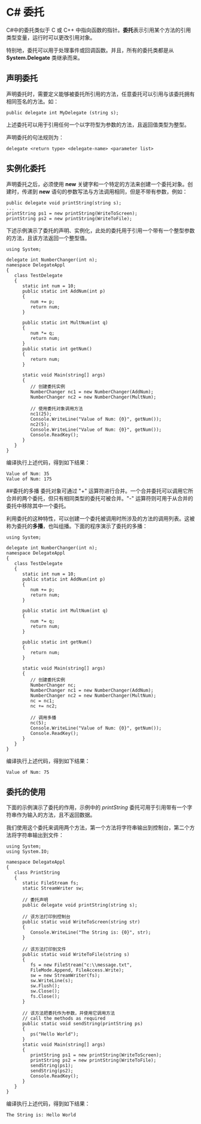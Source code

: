 # C\# 委托
C#中的委托类似于 C 或 C++ 中指向函数的指针。**委托**表示引用某个方法的引用类型变量，运行时可以更改引用对象。

特别地，委托可以用于处理事件或回调函数。并且，所有的委托类都是从 **System.Delegate** 类继承而来。

## 声明委托
声明委托时，需要定义能够被委托所引用的方法，任意委托可以引用与该委托拥有相同签名的方法。如：

```
public delegate int MyDelegate (string s);
```

上述委托可以用于引用任何一个以字符型为参数的方法，且返回值类型为整型。

声明委托的句法规则为：

```
delegate <return type> <delegate-name> <parameter list>
```

## 实例化委托
声明委托之后，必须使用 **new** 关键字和一个特定的方法来创建一个委托对象。创建时，传递到 **new** 语句的参数写法与方法调用相同，但是不带有参数，例如：

```
public delegate void printString(string s);
...
printString ps1 = new printString(WriteToScreen);
printString ps2 = new printString(WriteToFile);
```

下述示例演示了委托的声明、实例化，此处的委托用于引用一个带有一个整型参数的方法，且该方法返回一个整型值。

```
using System;

delegate int NumberChanger(int n);
namespace DelegateAppl
{
   class TestDelegate
   {
      static int num = 10;
      public static int AddNum(int p)
      {
         num += p;
         return num;
      }

      public static int MultNum(int q)
      {
         num *= q;
         return num;
      }
      public static int getNum()
      {
         return num;
      }

      static void Main(string[] args)
      {
         // 创建委托实例
         NumberChanger nc1 = new NumberChanger(AddNum);
         NumberChanger nc2 = new NumberChanger(MultNum);
         
         // 使用委托对象调用方法
         nc1(25);
         Console.WriteLine("Value of Num: {0}", getNum());
         nc2(5);
         Console.WriteLine("Value of Num: {0}", getNum());
         Console.ReadKey();
      }
   }
}
```

编译执行上述代码，得到如下结果：

```
Value of Num: 35
Value of Num: 175
```

##委托的多播
委托对象可通过 "+" 运算符进行合并。一个合并委托可以调用它所合并的两个委托，但只有相同类型的委托可被合并。"-" 运算符则可用于从合并的委托中移除其中一个委托。

利用委托的这种特性，可以创建一个委托被调用时所涉及的方法的调用列表。这被称为委托的**多播**，也叫组播。下面的程序演示了委托的多播：

```
using System;

delegate int NumberChanger(int n);
namespace DelegateAppl
{
   class TestDelegate
   {
      static int num = 10;
      public static int AddNum(int p)
      {
         num += p;
         return num;
      }

      public static int MultNum(int q)
      {
         num *= q;
         return num;
      }
      
      public static int getNum()
      {
         return num;
      }

      static void Main(string[] args)
      {
         // 创建委托实例
         NumberChanger nc;
         NumberChanger nc1 = new NumberChanger(AddNum);
         NumberChanger nc2 = new NumberChanger(MultNum);
         nc = nc1;
         nc += nc2;
         
         // 调用多播
         nc(5);
         Console.WriteLine("Value of Num: {0}", getNum());
         Console.ReadKey();
      }
   }
}
```

编译执行上述代码，得到如下结果：

```
Value of Num: 75
```

## 委托的使用
下面的示例演示了委托的作用，示例中的 *printString* 委托可用于引用带有一个字符串作为输入的方法，且不返回数据。

我们使用这个委托来调用两个方法，第一个方法将字符串输出到控制台，第二个方法将字符串输出到文件：

```
using System;
using System.IO;

namespace DelegateAppl
{
   class PrintString
   {
      static FileStream fs;
      static StreamWriter sw;
      
      // 委托声明
      public delegate void printString(string s);

      // 该方法打印到控制台
      public static void WriteToScreen(string str)
      {
         Console.WriteLine("The String is: {0}", str);
      }
      
      // 该方法打印到文件
      public static void WriteToFile(string s)
      {
         fs = new FileStream("c:\\message.txt",
         FileMode.Append, FileAccess.Write);
         sw = new StreamWriter(fs);
         sw.WriteLine(s);
         sw.Flush();
         sw.Close();
         fs.Close();
      }
      
      // 该方法把委托作为参数，并使用它调用方法
      // call the methods as required
      public static void sendString(printString ps)
      {
         ps("Hello World");
      }
      static void Main(string[] args)
      {
         printString ps1 = new printString(WriteToScreen);
         printString ps2 = new printString(WriteToFile);
         sendString(ps1);
         sendString(ps2);
         Console.ReadKey();
      }
   }
}
```

编译执行上述代码，得到如下结果：

```
The String is: Hello World
```
